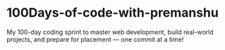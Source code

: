 # 100Days-of-code-with-premanshu
My 100-day coding sprint to master web development, build real-world projects, and prepare for placement — one commit at a time!
